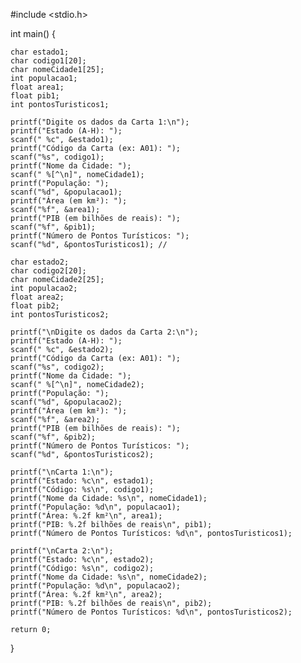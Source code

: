 #include <stdio.h>

int main() {
    
    char estado1;
    char codigo1[20];
    char nomeCidade1[25]; 
    int populacao1;
    float area1;
    float pib1;
    int pontosTuristicos1;
    
    printf("Digite os dados da Carta 1:\n");
    printf("Estado (A-H): ");
    scanf(" %c", &estado1);
    printf("Código da Carta (ex: A01): ");
    scanf("%s", codigo1);
    printf("Nome da Cidade: ");
    scanf(" %[^\n]", nomeCidade1);
    printf("População: ");
    scanf("%d", &populacao1);
    printf("Área (em km²): ");
    scanf("%f", &area1);
    printf("PIB (em bilhões de reais): ");
    scanf("%f", &pib1);
    printf("Número de Pontos Turísticos: ");
    scanf("%d", &pontosTuristicos1); // 
    
    char estado2;
    char codigo2[20];
    char nomeCidade2[25];
    int populacao2;
    float area2;
    float pib2;
    int pontosTuristicos2;

    printf("\nDigite os dados da Carta 2:\n");
    printf("Estado (A-H): ");
    scanf(" %c", &estado2);
    printf("Código da Carta (ex: A01): ");
    scanf("%s", codigo2);
    printf("Nome da Cidade: ");
    scanf(" %[^\n]", nomeCidade2);
    printf("População: ");
    scanf("%d", &populacao2);
    printf("Área (em km²): ");
    scanf("%f", &area2);
    printf("PIB (em bilhões de reais): ");
    scanf("%f", &pib2);
    printf("Número de Pontos Turísticos: ");
    scanf("%d", &pontosTuristicos2);

    printf("\nCarta 1:\n");
    printf("Estado: %c\n", estado1);
    printf("Código: %s\n", codigo1);
    printf("Nome da Cidade: %s\n", nomeCidade1);
    printf("População: %d\n", populacao1);
    printf("Área: %.2f km²\n", area1);
    printf("PIB: %.2f bilhões de reais\n", pib1);
    printf("Número de Pontos Turísticos: %d\n", pontosTuristicos1);

    printf("\nCarta 2:\n");
    printf("Estado: %c\n", estado2);
    printf("Código: %s\n", codigo2);
    printf("Nome da Cidade: %s\n", nomeCidade2);
    printf("População: %d\n", populacao2);
    printf("Área: %.2f km²\n", area2);
    printf("PIB: %.2f bilhões de reais\n", pib2);
    printf("Número de Pontos Turísticos: %d\n", pontosTuristicos2);

    return 0;
}
